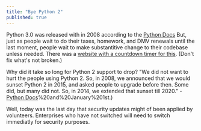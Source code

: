 ```yaml
---
title: "Bye Python 2"
published: true
---
```

Python 3.0 was released with in 2008 according to the [Python Docs](https://www.python.org/download/releases/3.0/#:~:text=Python%203.0%20final%20was%20released,x%20line%20of%20releases.) But, just as people wait to do their taxes, homework, and DMV renewals until the last moment, people wait to make substantitive change to their codebase unless needed. There was a [website with a countdown timer for this](https://pythonclock.org/). (Don't fix what's not broken.)

Why did it take so long for Python 2 support to drop? 
"We did not want to hurt the people using Python 2. So, in 2008, we announced that we would sunset Python 2 in 2015, and asked people to upgrade before then. Some did, but many did not. So, in 2014, we extended that sunset till 2020." - [Python Docs](https://www.python.org/doc/sunset-python-2/#:~:text=As%20of%20January%201st%2C%202020,%2C%202019)%20and%20January%201st.)

Well, today was the last day that security updates might of been applied by volunteers. Enterprises who have not switched will need to switch immediatly for security purposes.
